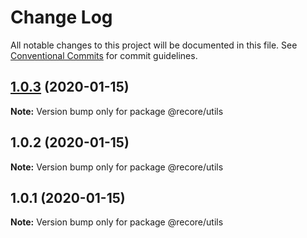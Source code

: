 # Change Log

All notable changes to this project will be documented in this file.
See [Conventional Commits](https://conventionalcommits.org) for commit guidelines.

## [1.0.3](https://github.com/recore/recore/compare/@recore/utils@1.0.2...@recore/utils@1.0.3) (2020-01-15)

**Note:** Version bump only for package @recore/utils





## 1.0.2 (2020-01-15)

**Note:** Version bump only for package @recore/utils





## 1.0.1 (2020-01-15)

**Note:** Version bump only for package @recore/utils
